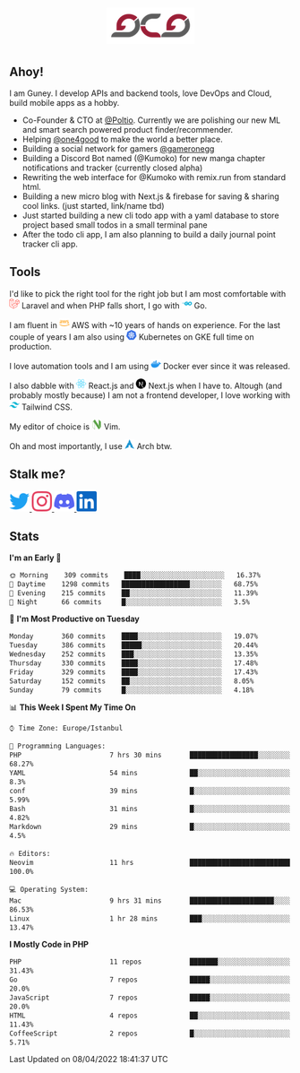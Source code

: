 <h1 align="center">
  <img src="https://raw.githubusercontent.com/gcg/gcg/master/gcg.png" alt="Guney Can Gokoglu" />
</h1>

## Ahoy!

I am Guney. I develop APIs and backend tools, love DevOps and Cloud, build mobile apps as a hobby.

- Co-Founder & CTO at [@Poltio](https://www.poltio.com). Currently we are polishing our new ML and smart search powered product finder/recommender.
- Helping [@one4good](https://one4good.com) to make the world a better place.
- Building a social network for gamers [@gameronegg](https://g1.gg)
- Building a Discord Bot named (@Kumoko) for new manga chapter notifications and tracker (currently closed alpha)
- Rewriting the web interface for @Kumoko with remix.run from standard html.
- Building a new micro blog with Next.js & firebase for saving & sharing cool links. (just started, link/name tbd)
- Just started building a new cli todo app with a yaml database to store project based small todos in a small terminal pane
- After the todo cli app, I am also planning to build a daily journal point tracker cli app.


## Tools

I'd like to pick the right tool for the right job but I am most comfortable with  <img src="https://raw.githubusercontent.com/gcg/gcg/master/assets/laravel.svg" alt="Laravel PHP" width="18" height="18" /> Laravel and when PHP falls short, I go with <img src="https://raw.githubusercontent.com/gcg/gcg/master/assets/go.svg" alt="Go" width="18" height="18" /> Go.

I am fluent in <img src="https://raw.githubusercontent.com/gcg/gcg/master/assets/amazonaws.svg" alt="AWS" width="18" height="18" /> AWS with ~10 years of hands on experience. For the last couple of years I am also using <img src="https://raw.githubusercontent.com/gcg/gcg/master/assets/kubernetes.svg" alt="GKE" height="18" width="18" /> Kubernetes on GKE full time on production.

I love automation tools and I am using <img src="https://raw.githubusercontent.com/gcg/gcg/master/assets/docker.svg" alt="Docker" width="18" height="18" /> Docker ever since it was released.

I also dabble with <img src="https://raw.githubusercontent.com/gcg/gcg/master/assets/react.svg" alt="React.js" width="18" height="18" /> React.js and <img src="https://raw.githubusercontent.com/gcg/gcg/master/assets/nextdotjs.svg" alt="Next.js" width="18" height="18" /> Next.js when I have to.
Altough (and probably mostly because) I am not a frontend developer, I love working with <img src="https://raw.githubusercontent.com/gcg/gcg/master/assets/tailwindcss.svg" alt="Tailwind CSS" width="18" height="18" /> Tailwind CSS.

My editor of choice is <img src="https://raw.githubusercontent.com/gcg/gcg/master/assets/neovim.svg" alt="NeoVim" width="18" height="18" /> Vim.

Oh and most importantly, I use <img src="https://raw.githubusercontent.com/gcg/gcg/master/assets/archlinux.svg" alt="Arch Linux" width="18" height="18" /> Arch btw.


## Stalk me?

<a href="https://twitter.com/gcg" target="_blank" >
    <img src="https://raw.githubusercontent.com/gcg/gcg/master/assets/twitter.svg" width="36" height="36" alt="@gcg" />
</a>

<a href="https://instagram.com/gcg" target="_blank">
    <img src="https://raw.githubusercontent.com/gcg/gcg/master/assets/instagram.svg" alt="@gcg" width="36" height="36" />
</a>

<a href="https://discord.gg/SMcJHkX4r7" target="_blank">
    <img src="https://raw.githubusercontent.com/gcg/gcg/master/assets/discord.svg" alt="gcg#3057" width="36" height="36" />
</a>

<a href="https://www.linkedin.com/in/guneycan/" target="_blank">
    <img src="https://raw.githubusercontent.com/gcg/gcg/master/assets/linkedin.svg" alt="LinkedIn" width="36" height="36" />
</a>

## Stats

<!--START_SECTION:waka-->
**I'm an Early 🐤** 

```text
🌞 Morning    309 commits    ████░░░░░░░░░░░░░░░░░░░░░   16.37% 
🌆 Daytime    1298 commits   █████████████████░░░░░░░░   68.75% 
🌃 Evening    215 commits    ██░░░░░░░░░░░░░░░░░░░░░░░   11.39% 
🌙 Night      66 commits     █░░░░░░░░░░░░░░░░░░░░░░░░   3.5%

```
📅 **I'm Most Productive on Tuesday** 

```text
Monday       360 commits    ████░░░░░░░░░░░░░░░░░░░░░   19.07% 
Tuesday      386 commits    █████░░░░░░░░░░░░░░░░░░░░   20.44% 
Wednesday    252 commits    ███░░░░░░░░░░░░░░░░░░░░░░   13.35% 
Thursday     330 commits    ████░░░░░░░░░░░░░░░░░░░░░   17.48% 
Friday       329 commits    ████░░░░░░░░░░░░░░░░░░░░░   17.43% 
Saturday     152 commits    ██░░░░░░░░░░░░░░░░░░░░░░░   8.05% 
Sunday       79 commits     █░░░░░░░░░░░░░░░░░░░░░░░░   4.18%

```


📊 **This Week I Spent My Time On** 

```text
⌚︎ Time Zone: Europe/Istanbul

💬 Programming Languages: 
PHP                      7 hrs 30 mins       █████████████████░░░░░░░░   68.27% 
YAML                     54 mins             ██░░░░░░░░░░░░░░░░░░░░░░░   8.3% 
conf                     39 mins             █░░░░░░░░░░░░░░░░░░░░░░░░   5.99% 
Bash                     31 mins             █░░░░░░░░░░░░░░░░░░░░░░░░   4.82% 
Markdown                 29 mins             █░░░░░░░░░░░░░░░░░░░░░░░░   4.5%

🔥 Editors: 
Neovim                   11 hrs              █████████████████████████   100.0%

💻 Operating System: 
Mac                      9 hrs 31 mins       █████████████████████░░░░   86.53% 
Linux                    1 hr 28 mins        ███░░░░░░░░░░░░░░░░░░░░░░   13.47%

```

**I Mostly Code in PHP** 

```text
PHP                      11 repos            ███████░░░░░░░░░░░░░░░░░░   31.43% 
Go                       7 repos             █████░░░░░░░░░░░░░░░░░░░░   20.0% 
JavaScript               7 repos             █████░░░░░░░░░░░░░░░░░░░░   20.0% 
HTML                     4 repos             ██░░░░░░░░░░░░░░░░░░░░░░░   11.43% 
CoffeeScript             2 repos             █░░░░░░░░░░░░░░░░░░░░░░░░   5.71%

```



 Last Updated on 08/04/2022 18:41:37 UTC
<!--END_SECTION:waka-->
